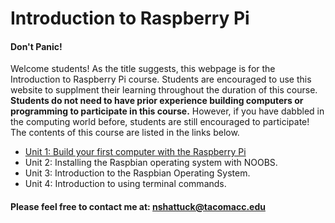 # Introduction to Raspberry Pi 
#### Don't Panic!
<!--You can use the [editor on GitHub](https://github.com/nshattuck20/raspberrypi_for_beginners/edit/gh-pages/index.md) to maintain and preview the content for your website in Markdown files.-->

<!--Whenever you commit to this repository, GitHub Pages will run [Jekyll](https://jekyllrb.com/) to rebuild the pages in your site, from the content in your Markdown files.-->

Welcome students! As the title suggests, this webpage is for the Introduction to Raspberry Pi course. Students are encouraged to use this website to supplment their learning throughout the duration of this course. **Students do not need to have prior experience building computers or programming to participate in this course.** However, if you have dabbled in the computing world before, students are still encouraged to participate!  The contents of this course are listed in the links below.  

<!-- Need Links relative links for each --> 
- [Unit 1: Build your first computer with the Raspberry Pi](../beginnertutorial/unit1.md) 
- Unit 2: Installing the Raspbian operating system with NOOBS. 
- Unit 3: Introduction to the Raspbian Operating System.
- Unit 4: Introduction to using terminal commands.  


#### Please feel free to contact me at: nshattuck@tacomacc.edu 
<!--
### Markdown

Markdown is a lightweight and easy-to-use syntax for styling your writing. It includes conventions for

```markdown
Syntax highlighted code block

# Header 1
## Header 2
### Header 3

- Bulleted
- List

1. Numbered
2. List

**Bold** and _Italic_ and `Code` text

[Link](url) and ![Image](src)
```

For more details see [GitHub Flavored Markdown](https://guides.github.com/features/mastering-markdown/).

### Jekyll Themes

Your Pages site will use the layout and styles from the Jekyll theme you have selected in your [repository settings](https://github.com/nshattuck20/raspberrypi_for_beginners/settings/pages). The name of this theme is saved in the Jekyll `_config.yml` configuration file.

### Support or Contact

Having trouble with Pages? Check out our [documentation](https://docs.github.com/categories/github-pages-basics/) or [contact support](https://support.github.com/contact) and we’ll help you sort it out.
-->
